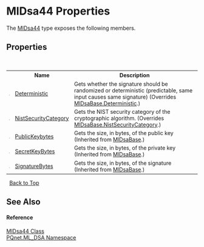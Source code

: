 # MlDsa44 Properties
 

The <a href="6ced723b-94b9-cefc-3c4e-51e99bd94fb4.md">MlDsa44</a> type exposes the following members.


## Properties
&nbsp;<table><tr><th></th><th>Name</th><th>Description</th></tr><tr><td>![Public property](media/pubproperty.gif "Public property")</td><td><a href="6657d334-8d30-6b88-5a85-13f2e905ae31.md">Deterministic</a></td><td>
Gets whether the signature should be randomized or deterministic (predictable, same input causes same signature)
 (Overrides <a href="2f250813-e4d7-3229-c6d5-3b85ae662296.md">MlDsaBase.Deterministic</a>.)</td></tr><tr><td>![Public property](media/pubproperty.gif "Public property")</td><td><a href="5498153b-20c6-d3ac-295f-af2807b7f12c.md">NistSecurityCategory</a></td><td>
Gets the NIST security category of the cryptographic algorithm.
 (Overrides <a href="6db947ea-ea5a-28c8-6ddd-612bcb8052fa.md">MlDsaBase.NistSecurityCategory</a>.)</td></tr><tr><td>![Public property](media/pubproperty.gif "Public property")</td><td><a href="8e657810-e04f-c30c-b806-66a6240ba5ac.md">PublicKeybytes</a></td><td>
Gets the size, in bytes, of the public key
 (Inherited from <a href="b2a29346-3a61-825e-11a9-d60bef35c1fb.md">MlDsaBase</a>.)</td></tr><tr><td>![Public property](media/pubproperty.gif "Public property")</td><td><a href="c9b6a25f-5905-97e7-6d9b-869b36045808.md">SecretKeyBytes</a></td><td>
Gets the size, in bytes, of the private key
 (Inherited from <a href="b2a29346-3a61-825e-11a9-d60bef35c1fb.md">MlDsaBase</a>.)</td></tr><tr><td>![Public property](media/pubproperty.gif "Public property")</td><td><a href="60590359-73d8-0b3b-3950-ff3a3d8ffdc0.md">SignatureBytes</a></td><td>
Gets the size, in bytes, of the signature
 (Inherited from <a href="b2a29346-3a61-825e-11a9-d60bef35c1fb.md">MlDsaBase</a>.)</td></tr></table>&nbsp;
<a href="#mldsa44-properties">Back to Top</a>

## See Also


#### Reference
<a href="6ced723b-94b9-cefc-3c4e-51e99bd94fb4.md">MlDsa44 Class</a><br /><a href="098c2ae7-a283-47c8-9739-d51bf939ff87.md">PQnet.ML_DSA Namespace</a><br />